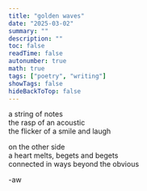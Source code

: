```yaml
---
title: "golden waves"
date: "2025-03-02"
summary: ""
description: ""
toc: false
readTime: false
autonumber: true
math: true
tags: ["poetry", "writing"]
showTags: false
hideBackToTop: false
---
```


a string of notes  
the rasp of an acoustic  
the flicker of a smile and laugh  
  
on the other side  
a heart melts, begets and begets  
connected in ways beyond the obvious  

  

-aw